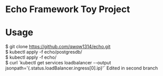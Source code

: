 # Echo Framework Toy Project
# Usage
$ git clone https://github.com/qwqw1314/echo.git <br>
$ kubectl apply -f echo/postgresdb/ <br>
$ kubectl apply -f echo/ <br>
$ curl \`kubectl get services loadbalancer --output jsonpath='{.status.loadBalancer.ingress[0].ip}'\`
Edited in second branch
